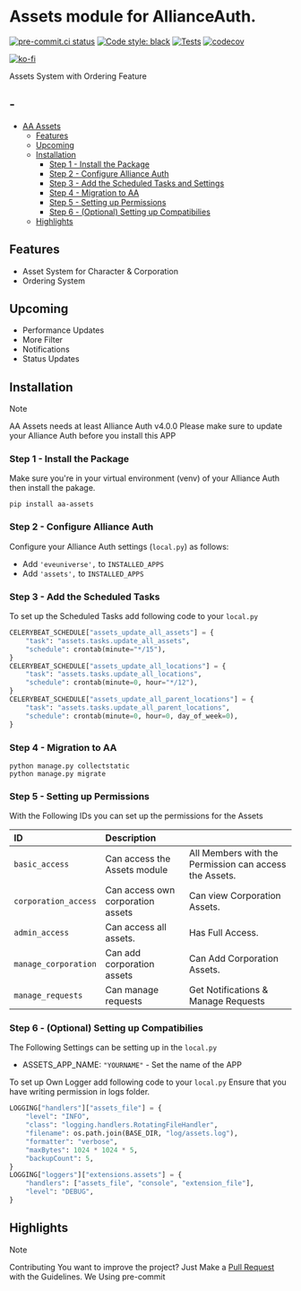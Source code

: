 # Assets module for AllianceAuth.<a name="aa-assets"></a>

[![pre-commit.ci status](https://results.pre-commit.ci/badge/github/Geuthur/aa-assets/master.svg)](https://results.pre-commit.ci/latest/github/Geuthur/aa-assets/master)
[![Code style: black](https://img.shields.io/badge/code%20style-black-000000.svg)](https://github.com/psf/black)
[![Tests](https://github.com/Geuthur/aa-assets/actions/workflows/autotester.yml/badge.svg)](https://github.com/Geuthur/aa-assets/actions/workflows/autotester.yml)
[![codecov](https://codecov.io/gh/Geuthur/aa-assets/graph/badge.svg?token=JumsRpUngc)](https://codecov.io/gh/Geuthur/aa-assets)

[![ko-fi](https://ko-fi.com/img/githubbutton_sm.svg)](https://ko-fi.com/W7W810Q5J4)

Assets System with Ordering Feature

## -

- [AA Assets](#aa-assets)
  - [Features](#features)
  - [Upcoming](#upcoming)
  - [Installation](#features)
    - [Step 1 - Install the Package](#step1)
    - [Step 2 - Configure Alliance Auth](#step2)
    - [Step 3 - Add the Scheduled Tasks and Settings](#step3)
    - [Step 4 - Migration to AA](#step4)
    - [Step 5 - Setting up Permissions](#step5)
    - [Step 6 - (Optional) Setting up Compatibilies](#step6)
  - [Highlights](#highlights)

## Features<a name="features"></a>

- Asset System for Character & Corporation
- Ordering System

## Upcoming<a name="upcoming"></a>

- Performance Updates
- More Filter
- Notifications
- Status Updates

## Installation<a name="installation"></a>

> [!NOTE]
> AA Assets needs at least Alliance Auth v4.0.0
> Please make sure to update your Alliance Auth before you install this APP

### Step 1 - Install the Package<a name="step1"></a>

Make sure you're in your virtual environment (venv) of your Alliance Auth then install the pakage.

```shell
pip install aa-assets
```

### Step 2 - Configure Alliance Auth<a name="step2"></a>

Configure your Alliance Auth settings (`local.py`) as follows:

- Add `'eveuniverse',` to `INSTALLED_APPS`
- Add `'assets',` to `INSTALLED_APPS`

### Step 3 - Add the Scheduled Tasks<a name="step3"></a>

To set up the Scheduled Tasks add following code to your `local.py`

```python
CELERYBEAT_SCHEDULE["assets_update_all_assets"] = {
    "task": "assets.tasks.update_all_assets",
    "schedule": crontab(minute="*/15"),
}
CELERYBEAT_SCHEDULE["assets_update_all_locations"] = {
    "task": "assets.tasks.update_all_locations",
    "schedule": crontab(minute=0, hour="*/12"),
}
CELERYBEAT_SCHEDULE["assets_update_all_parent_locations"] = {
    "task": "assets.tasks.update_all_parent_locations",
    "schedule": crontab(minute=0, hour=0, day_of_week=0),
}
```

### Step 4 - Migration to AA<a name="step4"></a>

```shell
python manage.py collectstatic
python manage.py migrate
```

### Step 5 - Setting up Permissions<a name="step5"></a>

With the Following IDs you can set up the permissions for the Assets

| ID                   | Description                       |                                                        |
| :------------------- | :-------------------------------- | :----------------------------------------------------- |
| `basic_access`       | Can access the Assets module      | All Members with the Permission can access the Assets. |
| `corporation_access` | Can access own corporation assets | Can view Corporation Assets.                           |
| `admin_access`       | Can access all assets.            | Has Full Access.                                       |
| `manage_corporation` | Can add corporation assets        | Can Add Corporation Assets.                            |
| `manage_requests`    | Can manage requests               | Get Notifications & Manage Requests                    |

### Step 6 - (Optional) Setting up Compatibilies<a name="step6"></a>

The Following Settings can be setting up in the `local.py`

- ASSETS_APP_NAME: `"YOURNAME"` - Set the name of the APP

To set up Own Logger add following code to your `local.py`
Ensure that you have writing permission in logs folder.

```python
LOGGING["handlers"]["assets_file"] = {
    "level": "INFO",
    "class": "logging.handlers.RotatingFileHandler",
    "filename": os.path.join(BASE_DIR, "log/assets.log"),
    "formatter": "verbose",
    "maxBytes": 1024 * 1024 * 5,
    "backupCount": 5,
}
LOGGING["loggers"]["extensions.assets"] = {
    "handlers": ["assets_file", "console", "extension_file"],
    "level": "DEBUG",
}
```

## Highlights<a name="highlights"></a>

> [!NOTE]
> Contributing
> You want to improve the project?
> Just Make a [Pull Request](https://github.com/Geuthur/aa-assets/pulls) with the Guidelines.
> We Using pre-commit
